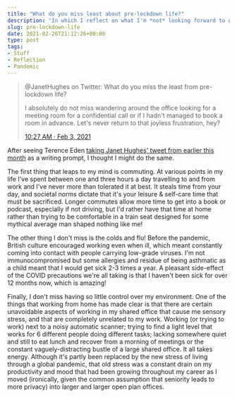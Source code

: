 ```yaml
---
title: "What do you miss least about pre-lockdown life?"
description: "In which I reflect on what I'm *not* looking forward to getting back."
slug: pre-lockdown-life
date: 2021-02-26T21:12:26+00:00
type: post
tags:
- Stuff
- Reflection
- Pandemic
---
```


> @JanetHughes on Twitter:
> What do you miss the least from pre-lockdown life? 
>
> I absolutely do not miss wandering around the office looking for a meeting room for a confidential call or if I hadn't managed to book a room in advance. Let's never return to that joyless frustration, hey?
>
> [10:27 AM · Feb 3, 2021](https://nitter.tedomum.net/JanetHughes/status/1356912190788411392)

After seeing Terence Eden
[taking Janet Hughes' tweet from earlier this month][original blog]
as a writing prompt,
I thought I might do the same.

[original blog]: https://shkspr.mobi/blog/2021/02/what-do-you-miss-the-least-from-pre-lockdown-life/

The first thing that leaps to my mind is commuting.
At various points in my life
I've spent between one and three hours a day
travelling to and from work
and I've never more than tolerated it at best.
It steals time from your day,
and societal norms dictate
that it's your leisure & self-care time
that must be sacrificed.
Longer commutes allow more time to get into a book or podcast,
especially if not driving,
but I'd rather have that time at home
rather than trying to be comfortable in a train seat
designed for some mythical average man
shaped nothing like me!

The other thing I don't miss is the colds and flu!
Before the pandemic,
British culture encouraged working even when ill,
which meant constantly coming into contact
with people carrying low-grade viruses.
I'm not immunocompromised
but some allergies and residue of being asthmatic as a child
meant that I would get sick 2-3 times a year.
A pleasant side-effect of the COVID precautions we're all taking
is that I haven't been sick for over 12 months now,
which is amazing!

Finally,
I don't miss having so little control over my environment.
One of the things that working from home has made clear is
that there are certain unavoidable aspects
of working in my shared office
that cause me sensory stress,
and that are completely unrelated to my work.
Working (or trying to work)
next to a noisy automatic scanner;
trying to find a light level that works
for 6 different people doing different tasks;
lacking somewhere quiet and still to eat lunch
and recover from a morning of meetings
or the constant vaguely-distracting bustle of a large shared office.
It all takes energy.
Although it's partly been replaced
by the new stress of living through a global pandemic,
that old stress was a constant drain on my productivity and mood
that had been growing throughout my career
as I moved
(ironically, given the common assumption that seniority leads to more privacy)
into larger and larger open plan offices.
